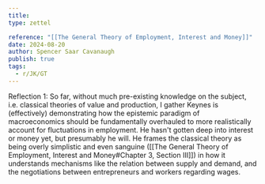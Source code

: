 ```yaml
---
title:
type: zettel

reference: "[[The General Theory of Employment, Interest and Money]]"
date: 2024-08-20
author: Spencer Saar Cavanaugh
publish: true
tags:
  - r/JK/GT
---
```


Reflection 1: So far, without much pre-existing knowledge on the subject, i.e. classical theories of value and production, I gather Keynes is (effectively) demonstrating how the epistemic paradigm of macroeconomics should be fundamentally overhauled to more realistically account for fluctuations in employment. He hasn't gotten deep into interest or money yet, but presumably he will. He frames the classical theory as being overly simplistic and even sanguine ([[The General Theory of Employment, Interest and Money#Chapter 3, Section III]]) in how it understands mechanisms like the relation between supply and demand, and the negotiations between entrepreneurs and workers regarding wages.
